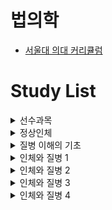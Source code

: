 # 법의학
* [서울대 의대 커리큘럼](https://medicine.snu.ac.kr/fnt/bbm/bbs/selectBoardArticleView.do?nttId=24355#)

# Study List
<details>
    <summary>선수과목</summary>
 
* 화학
* 생물학
* 물리학

</details>

<details>
    <summary>정상인체</summary>
 
* [인체해부학](http://www.kocw.net/home/cview.do?cid=d4152fc5bb5621bf)
* [조직학](http://www.kocw.net/home/cview.do?cid=cf826395a45339f6)
* [인체생물학](http://www.kocw.net/home/cview.do?cid=1105f9854646215a)
* [인체생화학](http://www.kocw.net/home/cview.do?mty=p&kemId=1343860)
* [신경과학](http://www.kocw.net/home/cview.do?cid=38a19253b8c1ecb6)

</details>

<details>
    <summary>질병 이해의 기초</summary>
 
* [병리학](http://www.kocw.net/home/cview.do?cid=45d83d18aa790e08)
* [감염치료학](http://www.kocw.net/home/cview.do?cid=c91d47a457be0922)
* [면역학](http://www.kocw.net/home/cview.do?cid=6eeeaa7cb2c89e81)
* [약물치료학 IV](http://www.kocw.net/home/cview.do?cid=592e27ffc8c50348)

</details>

<details>
    <summary>인체와 질병 1</summary>
 
* 감염과 면역
* 생식, 성장, 발달 1

</details>

<details>
    <summary>인체와 질병 2</summary>
 
* 순환기
* 소화기
* 호흡기

</details>

<details>
    <summary>인체와 질병 3</summary>
 
* 대사와 내분비
* 뇌신경과 정신행동
* 혈액과 종양

</details>

<details>
    <summary>인체와 질병 4</summary>
 
* 근골격, 피부 및 감각기
* 생식, 성장, 발달 2
* 신장요로

</details>